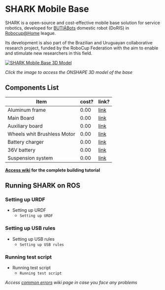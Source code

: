 # SHARK Mobile Base

SHARK is a open-source and cost-effective mobile base solution for service robotics, developed for [BUTIÁBots](https://fbot.vercel.app/) domestic robot (DoRIS) in [Robocup@Home](https://athome.robocup.org/) league.

Its development is also part of the Brazilian and Uruguayan collaborative research project, funded by the RoboCup Federation with the aim to enable and stimulate new researchers in this field.



[![SHARK Mobile Base 3D Model](https://raw.githubusercontent.com/richassis/shark_mb/main/docs/onshape_base_3d_model.png)](https://cad.onshape.com/documents/4436e2690a479f1273bb7ad5/w/9066a7267dcb7c46fa9ff7ab/e/79760c0afc8dad0dcb934d2c)

_Click the image to access the ONSHAPE 3D model of the base_


## Components List

| Item  | cost? | link? |
| ------------- | ------------- | ------------- |
| Aluminum frame  | 0.00  | [link](https://github.com/richassis/shark_mb/) |
| Main Board  | 0.00  | [link](https://github.com/richassis/shark_mb/) |
| Auxiliary board  | 0.00  | [link](https://github.com/richassis/shark_mb/) |
| Wheels whit Brushless Motor  | 0.00  | [link](https://github.com/richassis/shark_mb/) |
| Battery charger   | 0.00  | [link](https://github.com/richassis/shark_mb/) |
| 36V battery  | 0.00  | [link](https://github.com/richassis/shark_mb/) |
| Suspension system  | 0.00  | [link](https://github.com/richassis/shark_mb/) |

**[Access wiki](https://github.com/richassis/shark_mb/wiki/SHARK-building-tutorial) for the complete building tutorial**

## Running SHARK on ROS ##

### Setting up URDF ###
- Setting up URDF
  - `Setting up URDF`

### Setting up USB rules ###
- Setting up USB rules
  - `Setting up USB rules`

### Running test script ###
- Running test script
  - `Running test script`


_Access [common errors](https://github.com/richassis/shark_mb/wiki/common-errors) wiki page in case you face any problems_